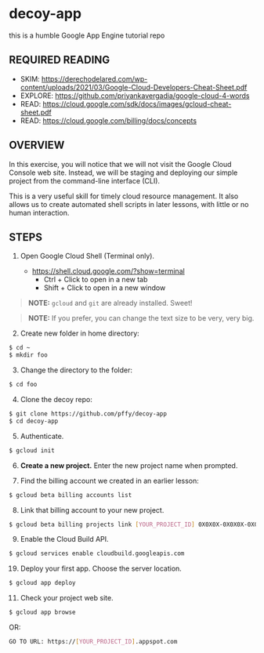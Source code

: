 # decoy-app
this is a humble Google App Engine tutorial repo

## REQUIRED READING
  + SKIM: https://derechodelared.com/wp-content/uploads/2021/03/Google-Cloud-Developers-Cheat-Sheet.pdf
  + EXPLORE: https://github.com/priyankavergadia/google-cloud-4-words
  + READ: https://cloud.google.com/sdk/docs/images/gcloud-cheat-sheet.pdf
  + READ: https://cloud.google.com/billing/docs/concepts

## OVERVIEW

In this exercise, you will notice that we will not visit the Google Cloud Console web site. Instead, we will be staging and deploying our simple project from the command-line interface (CLI).

This is a very useful skill for timely cloud resource management. It also allows us to create automated shell scripts in later lessons, with little or no human interaction.

## STEPS

1. Open Google Cloud Shell (Terminal only).
  
    + https://shell.cloud.google.com/?show=terminal
      + Ctrl + Click to open in a new tab
      + Shift + Click to open in a new window

> **NOTE:** `gcloud` and `git` are already installed. Sweet!

> **NOTE:** If you prefer, you can change the text size to be very, very big.


2. Create new folder in home directory:
```bash
$ cd ~
$ mkdir foo
```

3. Change the directory to the folder:
```bash
$ cd foo
```

4. Clone the decoy repo:
```bash
$ git clone https://github.com/pffy/decoy-app
$ cd decoy-app
```

5. Authenticate.
```bash
$ gcloud init
```

6. **Create a new project.** Enter the new project name when prompted.

7. Find the billing account we created in an earlier lesson:
```bash
$ gcloud beta billing accounts list
```

8. Link that billing account to your new project.
```bash
$ gcloud beta billing projects link [YOUR_PROJECT_ID] 0X0X0X-0X0X0X-0X0X0X
```

9. Enable the Cloud Build API.
```bash
$ gcloud services enable cloudbuild.googleapis.com
```

19. Deploy your first app. Choose the server location.
```bash
$ gcloud app deploy
```

11. Check your project web site.
```bash
$ gcloud app browse
```

OR:
```bash
GO TO URL: https://[YOUR_PROJECT_ID].appspot.com
```
